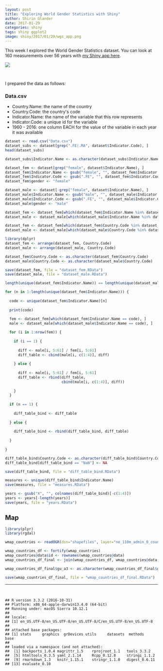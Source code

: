 ```yaml
---
layout: post
title: "Exploring World Gender Statistics with Shiny"
author: Shirin Glander
date: 2017-01-29
categories: shiny
tags: shiny ggplot2
image: shiny/2017/01/29/wgs_app.png
---
```


This week I explored the World Gender Statistics dataset. You can look at 160 measurements over 56 years with [my Shiny app here](https://shiring.shinyapps.io/wgs_app/).

![](wgs_app.png)

<br>

I prepared the data as follows:

### Data.csv

-   Country.Name: the name of the country
-   Country.Code: the country's code
-   Indicator.Name: the name of the variable that this row represents
-   Indicator.Code: a unique id for the variable
-   1960 - 2016: one column EACH for the value of the variable in each year it was available

``` r
dataset <- read.csv("Data.csv")
dataset_subs <- dataset[grep(".FE|.MA", dataset$Indicator.Code), ]
head(dataset_subs)

dataset_subs$Indicator.Name <- as.character(dataset_subs$Indicator.Name)

dataset_fem <- dataset[grep("female", dataset$Indicator.Name), ]
dataset_fem$Indicator.Name <- gsub("female", "", dataset_fem$Indicator.Name)
dataset_fem$Indicator.Code <- gsub(".FE", "", dataset_fem$Indicator.Code)
dataset_fem$gender <- "female"

dataset_male <- dataset[-grep("female", dataset$Indicator.Name), ]
dataset_male$Indicator.Name <- gsub("male", "", dataset_male$Indicator.Name)
dataset_male$Indicator.Code <- gsub(".FE", "", dataset_male$Indicator.Code)
dataset_male$gender <- "male"

dataset_fem <- dataset_fem[which(dataset_fem$Indicator.Name %in% dataset_male$Indicator.Name), ]
dataset_male <- dataset_male[which(dataset_male$Indicator.Name %in% dataset_fem$Indicator.Name), ]

dataset_fem <- dataset_fem[which(dataset_fem$Country.Code %in% dataset_male$Country.Code), ]
dataset_male <- dataset_male[which(dataset_male$Country.Code %in% dataset_fem$Country.Code), ]

library(dplyr)
dataset_fem <- arrange(dataset_fem, Country.Code)
dataset_male <- arrange(dataset_male, Country.Code)

dataset_fem$Country.Code <- as.character(dataset_fem$Country.Code)
dataset_male$Country.Code <- as.character(dataset_male$Country.Code)

save(dataset_fem, file = "dataset_fem.RData")
save(dataset_male, file = "dataset_male.RData")
```

``` r
length(unique(dataset_fem$Indicator.Name)) == length(unique(dataset_male$Indicator.Name))

for (n in 1:length(unique(dataset_fem$Indicator.Name))) {
  
  code <- unique(dataset_fem$Indicator.Name)[n]
  
  print(code)
                 
  fem <- dataset_fem[which(dataset_fem$Indicator.Name == code), ]
  male <- dataset_male[which(dataset_male$Indicator.Name == code), ]

  for (i in 1:nrow(fem)) {
    
    if (i == 1) {
      
      diff <- male[i, 5:61] / fem[i, 5:61]
      diff_table <- cbind(male[i, c(1:4)], diff)
      
    } else {
      
      diff <- male[i, 5:61] / fem[i, 5:61]
      diff_table <- rbind(diff_table, 
                          cbind(male[i, c(1:4)], diff))
      
    }
  }
  
  if (n == 1) {
    
    diff_table_bind <- diff_table
    
  } else {
    
    diff_table_bind <- rbind(diff_table_bind, diff_table)
    
  }
  
}

diff_table_bind$Country.Code <- as.character(diff_table_bind$Country.Code)
diff_table_bind[diff_table_bind == "NaN"] <- NA

save(diff_table_bind, file = "diff_table_bind.RData")
```

``` r
measures <- unique(diff_table_bind$Indicator.Name)
save(measures, file = "measures.RData")

years <- gsub("X", "", colnames(diff_table_bind)[-c(1:4)])
years <- years[-length(years)]
save(years, file = "years.RData")
```

Map
---

``` r
library(plyr)
library(rgdal)

wmap_countries <- readOGR(dsn="shapefiles", layer="ne_110m_admin_0_countries")

wmap_countries_df <- fortify(wmap_countries)
wmap_countries@data$id <- rownames(wmap_countries@data)
wmap_countries_df_final <- join(wmap_countries_df, wmap_countries@data, by = "id")

wmap_countries_df_final$gu_a3 <- as.character(wmap_countries_df_final$gu_a3)

save(wmap_countries_df_final, file = "wmap_countries_df_final.RData")
```

------------------------------------------------------------------------

<br>

    ## R version 3.3.2 (2016-10-31)
    ## Platform: x86_64-apple-darwin13.4.0 (64-bit)
    ## Running under: macOS Sierra 10.12.1
    ## 
    ## locale:
    ## [1] en_US.UTF-8/en_US.UTF-8/en_US.UTF-8/C/en_US.UTF-8/en_US.UTF-8
    ## 
    ## attached base packages:
    ## [1] stats     graphics  grDevices utils     datasets  methods   base     
    ## 
    ## loaded via a namespace (and not attached):
    ##  [1] backports_1.0.4 magrittr_1.5    rprojroot_1.1   tools_3.3.2    
    ##  [5] htmltools_0.3.5 yaml_2.1.14     Rcpp_0.12.8     stringi_1.1.2  
    ##  [9] rmarkdown_1.3   knitr_1.15.1    stringr_1.1.0   digest_0.6.11  
    ## [13] evaluate_0.10
